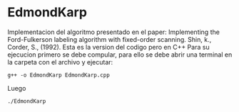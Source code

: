 # EdmondKarp
Implementacion del algoritmo presentado en el paper: Implementing the Ford-Fulkerson labeling algorithm with fixed-order scanning. Shin, k., Corder, S., (1992). 
Esta es la version del codigo pero en C++
Para su ejecucion primero se debe compular, para ello se debe abrir una terminal en la carpeta con el archivo y ejecutar:
```
g++ -o EdmondKarp EdmondKarp.cpp
```
Luego
```
./EdmondKarp
```
